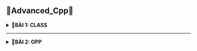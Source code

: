 📓Advanced_Cpp📓
----

<details>
<summary><b>📖BÀI 1: CLASS</b></summary>
  
## 1. Khái niệm
- Trong C++, **"class"** được sử dụng để định nghĩa một lớp, là một cấu trúc dữ liệu tự định nghĩa có thể chứa biến và các hàm thành viên liên quan.
- **class  - lớp** là nền tảng của lập trình hướng đối tượng (OOP) trong C++.
- class không thể truy xuất biến thành viên ra
- Cú pháp: <br>
  ```cpp
  class ClassName
  {
    Access_specifier:    // Phạm vi truy cập. Nó quy định cách mình có thể truy xuất hoặc không truy xuất được các biến thành viên
    Data member;         // những biến thành viên
    Member funtions(){}  // hàm thành viên 
  };
  ```
|Class|Struct|
|:------------------------:|:------------------------:|
|- Chứa biến và các hàm thành viên liên quan|- Chỉ chứa kiểu dữ liệu|
|- Mắc định không truy suất biến thành viên|- Mắc định truy xuất biến thành viên|
## 2. Access_specifier - Phạm vi truy cập
- **Access_specifier - Phạm vi truy cập tronmg class** là cách quy định mức độ truy cập của các thành viên (biến và phương thức) trong một lớp.
- C++ cung cấp ba phạm vi truy cập chính:<br>
&nbsp;+ Public: Có thể truy cập từ bên ngoài và bên trong.<br>
&nbsp;+ Private: Không thể truy cập từ bên ngoài.<br>
&nbsp;+ protected.<br>
- Mỗi phạm vi truy cập sẽ có đặc điểm riêng biệt và liên quan đến các tính chất hướng đối tượng khác nhau.
- Ví dụ:
  ```cpp                                      
  #include <iostream>
  using namespace std;
  
  /*
      Public: 
      + Truy cập từ bên ngoài class
      + Truy cập từ bên trong class
  */
  
  class User
  {
      public:
          int a;     // trong C++ a, b, c là thuộc tính ( property)
          double b;
          char c;
  
          void create()    // trong class, create() gọi là phương thức(method)
          {
              User user1; //user1 không bị trùng tên vì nó nằm ở phạm vị khác (biến cục bộ trong class)
              
              user1.a = 100;
              user1.b = 200.5;
  
              user1.display();
          }

           void display()        // định nghĩa hàm bên trong class
          {
              cout << a << endl;
              cout << b << endl;
          }
          void display1();  // phạm vi bị giới hạn trong class
  };

    void display1()    //khác hàm display1() trong class do phạm vi là hàm toàn cục
  {
     cout << a << endl;
     cout << b << endl;
  }
  
  void User::display1()    //khi muốn khai báo 1 hàm ngoài class ta dùng toán tử ::
  {
     cout << a << endl;  // Hàm nằm cùng phạm vi class với biến a, b, c nên ta có thể dùng được
     cout << b << endl;
  }

  int main()
  {
      User user1, user2;  // trong Class, user1, user2 gọi là đối tượng(biến cục bộ trong main)
  
      user1.a = 10;
      user1.b = 20.5;
  
      user1.display();
      user1.create();
      return 0;
  }
  ```  
## 3. Constructor
- **Constructor** trong C++ là một method (hàm) sẽ được tự động gọi khi khởi tạo object.
- **Đặc điểm:** <br>
&nbsp;+ Constructor sẽ có tên trùng với tên của class.<br>
&nbsp;+ Constructor không có kiểu trả về.<br>
&nbsp;+ Tự động gọi khi mình khởi tạo class. <br>
&nbsp;+ Thường dùng để khởi tạo giá trị ban đầu cho các biến trong class.<br>
- **Các dạng Constructor:** <br>
&nbsp;+ Constructor không tham số.<br>
&nbsp;+ Có tham số nhưng không có giá trị mặc định => khi khai báo object phải có kèm tham số.<br>
&nbsp;+ Có tham số nhưng có giá trị mặc định => Khi khởi tạo object không cần thiết truyền tham số. <br>
&nbsp;+ initialization list - danh sách khởi tạo.<br>
- Ví dụ:
```c
  class User
  {
      public:
          int a;     // trong C++ a, b, c là thuộc tính ( property)
          double b;
          char c;

          // Constructor có tham số nhưng không có giá trị mặc định 
          User(int _a,double _b,char _c) 
          {
            a = _a;
            b = _b;
            c = _c;
          }

          /* Constructor có tham số có giá trị mắc định
          User(int _a = 2,double _b = 4,char _c = 'd') 
          {
            a = _a;
            b = _b;
            c = _c;
          }
          */

           /* Constructor danh sách khởi tạo (initialization list)
          User(int _a = 2,double _b = 4,char _c = 'd') 
               : a(_a), b(_b), (_c){}   // dấu : báo sẽ dùng danh sách khởi tạo
          */

          void create()    // trong class, create() gọi là phương thức(method)
          {
              User user1(int 1, 2, 3); //user1 không bị trùng tên vì nó nằm ở phạm vị khác (biến cục bộ trong class)
              
              user1.a = 100;
              user1.b = 200.5;
  
              user1.display();
          }

           void display()        // định nghĩa hàm bên trong class
          {
              cout << a << endl;
              cout << b << endl;
          }
          void display1();  // phạm vi bị giới hạn trong class
  };

    void display1()    //khác hàm display1() trong class do phạm vi là hàm toàn cục
  {
     cout << a << endl;
     cout << b << endl;
  }
  
  void User::display1()    //khi muốn khai báo 1 hàm ngoài class ta dùng toán tử ::
  {
     cout << a << endl;  // Hàm nằm cùng phạm vi class với biến a, b, c nên ta có thể dùng được
     cout << b << endl;
  }

  int main()
  {
      User user1(int 1, 2, 4), user2(int 2, 3, 4);  // Với constructor có tham số nhưng không có giá trị mắc định thì khi khai báo phải có kèm tham số
  
      user1.a = 10;
      user1.b = 20.5;
  
      user1.display();
      user1.create();
      return 0;
  }
```
## 4. Destructor
- Destructor trong C++ là một method sẽ được tự động gọi trước khi object được giải phóng.
- Destructor sẽ có tên trùng với tên của class và thêm ký tự ~ ở phía trước tên.
- Không được phép viết tham số
- Thường dùng để xóa dữ liệu biến
- Ví dụ:
```c
  class User
  {
      public:
          int a;     // trong C++ a, b, c là thuộc tính ( property)
          double b;
          char c;

           //Constructor danh sách khởi tạo (initialization list)
          User(int _a = 2,double _b = 4,char _c = 'd') 
               : a(_a), b(_b), (_c){}   // dấu : báo sẽ dùng danh sách khởi tạo

          // Destructor
          ~User() //Không có tham số
          {
            count << "This is destructor\n";
          }

          void create()    // trong class, create() gọi là phương thức(method)
          {
              User user1 //user1 không bị trùng tên vì nó nằm ở phạm vị khác (biến cục bộ trong class)
              
              user1.a = 100;
              user1.b = 200.5;
  
              user1.display();
          }

           void display()        // định nghĩa hàm bên trong class
          {
              cout << a << endl;
              cout << b << endl;
          }
          void display1();  // phạm vi bị giới hạn trong class
  };

    void display1()   
  {
     cout << a << endl;
     cout << b << endl;
  }
  
  void User::display1()    //khi muốn khai báo 1 hàm ngoài class ta dùng toán tử ::
  {
     cout << a << endl;  
     cout << b << endl;
  }

  int main()
  {
      User user1, user2;  
  
      user1.a = 10;
      user1.b = 20.5;
  
      user1.display();
      user1.create();
      return 0;
  }
```
## 5. Static property
- Khi một property trong class được khai báo với từ khóa static, thì tất cả các object sẽ dùng chung địa chỉ của property này
```c
  class User
  {
      public:
          int a;     // trong C++ a, b, c là thuộc tính ( property)
          double b;
          char c;

          static int x; 

  };

// Do x khai báo static nên vùng nhớ ban đầu sẽ chưa tạo ra cần phải khởi tạo cho nó và khởi tạo ngoài main và class
int User::x = 0; // Khỏi tạo cho biến x

int main()
  {
      User user1, user2;  
  
      // user1.x, user2.x  cùng chung địa chỉ vì x khai báo static
      user1.x =100;
      user2.x =200;
      return 0;
  }
```
## 6. Static method - Hàm static
- Khi một method trong class được khai báo với từ khóa static:
&nbsp;+ Method này độc lập với bất kỳ đối tượng nào của lớp.
&nbsp;+ Method này có thể được gọi ngay cả khi không có đối tượng nào của class tồn tại.
&nbsp;+ Method này có thể được truy cập bằng cách sử dụng tên class thông qua toán tử :: 
&nbsp;+ Method này có thể truy cập các static property và các static method bên trong hoặc bên ngoài class.
&nbsp;+ Method có phạm vi bên trong class và không thể truy cập con trỏ đối tượng hiện tại.
- ví dụ:
```c
  class User
  {
      public:
          int a;     // trong C++ a, b, c là thuộc tính ( property)
          double b;
          char c;

          static int x; 

          static void test()
          {
            cout << a << b << c; //báo lỗi vì Method có phạm vi bên trong class và không thể truy cập con trỏ đối tượng hiện tại
            cout << x; // Method này có thể truy cập các static property và các static method bên trong hoặc bên ngoài class.
          }
  };

int User::x = 0; // Khỏi tạo cho biến x

int main()
  {
      User user1, user2;  
  
      // user1.x, user2.x  cùng chung địa chỉ vì x khai báo static
      user1.x =100;
      user2.x =200;

      User :: test(); // Gọi trực tiếp bằng class không thông qua object
      
      return 0;
  }
```
 </details>
 
-----------------------------------------------------------------------------------------------------------------------------------------------

<details>
<summary><b>📖BÀI 2: OPP</b></summary>

## 1. Tính đóng gói
- **Tính đóng gói (Encapsulation)** là ẩn đi các property “mật” khỏi người dùng. Và để làm được điều này, ta sẽ khai báo các property ở quyền truy cập **private/protected** (tức là không thể truy cập trực tiếp tới các property này thông qua object bên ngoài).
- **Tính đóng gói (Encapsulation)** là ẩn đi các biến (property).
- Trong trường hợp ta muốn đọc hoặc ghi các property này, thì ta sẽ truy cập gián tiếp thông qua các method ở quyền truy cập public.
- Ví dụ:
```c
```
## 2. Tính trừu tượng
- **Tính trừu tượng** đề cập đến việc ẩn đi các chi tiết cụ thể của một đối tượng và chỉ hiển thị những gì cần thiết để sử dụng đối tượng đó. Và để làm được điều này, ta sẽ khai báo các method ở quyền truy cập private/protected.
- **Tính trừu tượng** là ẩn đi các hàm.

 </details>
